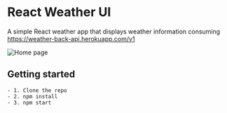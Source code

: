 # React Weather UI 

A simple React weather app that displays weather information consuming https://weather-back-api.herokuapp.com/v1

![Home page]()

## Getting started
```
- 1. Clone the repo
- 2. npm install
- 3. npm start
```
